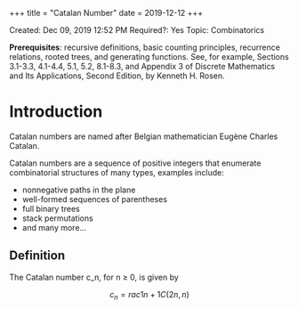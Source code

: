 +++
title = "Catalan Number"
date = 2019-12-12
+++


Created: Dec 09, 2019 12:52 PM
Required?: Yes
Topic: Combinatorics

**Prerequisites**: recursive definitions, basic counting principles, recurrence relations, rooted trees, and generating functions. See, for example, Sections 3.1-3.3, 4.1-4.4, 5.1, 5.2, 8.1-8.3, and Appendix 3 of Discrete Mathematics and Its Applications, Second Edition, by Kenneth H. Rosen.

# Introduction

Catalan numbers are named after Belgian mathematician Eugène Charles Catalan.

Catalan numbers are a sequence of positive integers that enumerate combinatorial structures of many types, examples include:

- nonnegative paths in the plane
- well-formed sequences of parentheses
- full binary trees
- stack permutations
- and many more...

## Definition

The Catalan number c_n, for n ≥ 0, is given by

$$c_n = rac{1}{n+1}C(2n,n)$$
